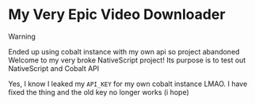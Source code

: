 # My Very Epic Video Downloader
> [!WARNING]  
> Ended up using cobalt instance with my own api so project abandoned
Welcome to my very broke NativeScript project! Its purpose is to test out NativeScript and Cobalt API 

Yes, I know I leaked my `API_KEY` for my own cobalt instance LMAO. I have fixed the thing and the old key no longer works (i hope)
